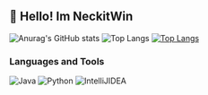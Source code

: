 ## 💫 Hello! Im NeckitWin
![Anurag's GitHub stats](https://github-readme-stats.vercel.app/api?username=neckitwin&theme=radical&show_icons=true)
![Top Langs](https://github-readme-stats.vercel.app/api/top-langs/?username=neckitwin&layout=compact&theme=radical)
[![Top Langs](https://github-readme-stats.vercel.app/api/top-langs/?username=NeckitWin&theme=onedark&count_private=true)](https://github.com/anuraghazra/github-readme-stats)
<br>
### Languages and Tools
![Java](https://img.shields.io/badge/-Java-090909?style=for-the-badge&logo=Java)
![Python](https://img.shields.io/badge/-Python-090909?style=for-the-badge&logo=python)
![IntelliJIDEA](https://img.shields.io/badge/-IntelliJIDEA-090909?style=for-the-badge&logo=IntelliJIDEA)
